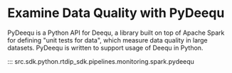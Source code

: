 # Examine Data Quality with PyDeequ

PyDeequ is a Python API for Deequ, a library built on top of Apache Spark for defining "unit tests for data", which measure data quality in large datasets. PyDeequ is written to support usage of Deequ in Python.

::: src.sdk.python.rtdip_sdk.pipelines.monitoring.spark.pydeequ